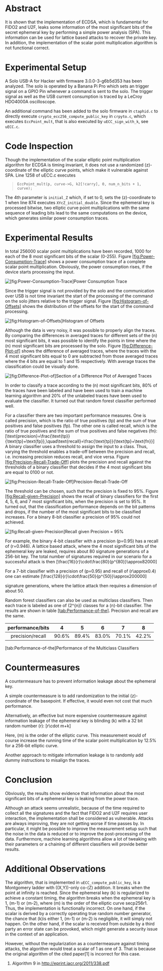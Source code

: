 # Abstract
It is shown that the implementation of ECDSA, which is fundamental for FIDO2 and U2F, leaks some information of the most significant bits of the secret ephemeral key by performing a simple power analysis (SPA). This information can be used for lattice based attacks to recover the private key. In addition, the implementation of the scalar point multiplication algorithm is not functional correct.

# Experimental Setup

A Solo USB-A for Hacker with firmware 3.0.0-3-g6b5d353 has been analyzed. The solo is operated by a Banana Pi Pro which sets an trigger signal on a GPIO Pin whenever a command is sent to the solo. The trigger signal as well as the USB current consumption is traced by a LeCroy HDO4000A oscilloscope.

An additional command has been added to the solo firmware in `ctaphid.c` to directly execute `crypto_ecc256_compute_public_key` in `crpyto.c`, which executes `EccPoint_mult`, that is also executed by `uECC_sign_with_k`, see `uECC.c`.

# Code Inspection

Though the implementation of the scalar elliptic point multiplication algorithm for ECDSA is timing invariant, it does not use a randomized \(z\)-coordinate of the elliptic curve points, which make it vulnerable against SPA. Line 1258 of uECC.c executes

> `EccPoint_mult(p, curve->G, k2[!carry], 0, num_n_bits + 1, curve);`

The 4th parameter is `initial_Z` which, if set to 0, sets the \(z\)-coordinate to 1 when line 874 executes `XYcZ_initial_double`. Since the ephemeral key is processed bitwise, two elliptic curve point multiplications with the same sequence of leading bits lead to the same computations on the device, which generates similar power consumption traces.

# Experimental Results

In total 256000 scalar point multiplications have been recorded, 1000 for each of the 8 most significant bits of the scalar (0-255). Figure [\[fig:Power-Consumption-Trace\]](#fig:Power-Consumption-Trace) shows a power consumption trace of a complete scalar point multiplication. Obviously, the power consumption rises, if the device starts processing the input.

![<span id="fig:Power-Consumption-Trace" label="fig:Power-Consumption-Trace">\[fig:Power-Consumption-Trace\]</span>Power Consumption Trace](Messungen/powertrace)

Since the trigger signal is not provided by the solo and the communication over USB is not time invariant the start of the processing of the command on the solo jitters relative to the trigger signal. Figure [\[fig:Histogram-of-Offsets\]](#fig:Histogram-of-Offsets) shows the distribution of the offsets for the start of the command processing.

![<span id="fig:Histogram-of-Offsets" label="fig:Histogram-of-Offsets">\[fig:Histogram-of-Offsets\]</span>Histogram of Offsets](Messungen/Statistiken/jitter_histogram)

Although the data is very noisy, it was possible to properly align the traces. By comparing the differences in averaged traces for different sets of the \(n\) most significant bits, it was possible to identify the points in time where the \(n\) most significant bits are processed by the solo. Figure [\[fig:Difference-Plot-of\]](#fig:Difference-Plot-of) shows the difference of averaged traces, where the traces with the 4 most significant bits equal to 0 are subtracted from those averaged traces where the 4 bits are equal to 1 and 15 respectively. With average traces the classification could be visually done.

![<span id="fig:Difference-Plot-of" label="fig:Difference-Plot-of">\[fig:Difference-Plot-of\]</span>Section of a Difference Plot of Averaged Traces](Messungen/average_difference_nibble)

In order to classify a trace according to the \(n\) most significant bits, 80% of the traces have been labeled and have been used to train a machine learning algorithm and 20% of the unlabeled traces have been used to evaluate the classifier. It turned out that random forest classifier performed well.

For a classifier there are two important performance measures. One is called precision, which is the ratio of true positives (tp) and the sum of true positives and false positives (fp). The other one is called recall, which is the ratio of true positives and the sum of true positives and false negatives (fn): \[\text{precision}=\frac{\text{tp}}{\text{tp}+\text{fp}},\quad\text{recall}=\frac{\text{tp}}{\text{tp}+\text{fn}}\] A binary classifier uses a threshold to assign the input to a class. Thus, varying the threshold enables a trade-off between the precision and recall, i.e. increasing precision reduces recall, and vice versa. Figure [\[fig:Precision-Recall-Trade-Off\]](#fig:Precision-Recall-Trade-Off) plots the precision and recall against the thresholds of a binary classifier that decides if the 4 most significant bits are equal to 0100 or not.

![<span id="fig:Precision-Recall-Trade-Off" label="fig:Precision-Recall-Trade-Off">\[fig:Precision-Recall-Trade-Off\]</span>Precision-Recall-Trade-Off](Messungen/Statistiken/prescicion-recall-4Bit-04)

The threshold can be chosen, such that the precision is fixed to 95%. Figure [\[fig:Recall-given-Precision\]](#fig:Recall-given-Precision) shows the recall of binary classifiers for the first 4, 5, 6, and 7 most significant bits, when the precision is set to 95%. It turned out, that the classification performance depends on the bit patterns and drops, if the number of the most significant bits to be classified increases. For a binary 8-bit classifier a precision of 95% could not achieved.

![<span id="fig:Recall-given-Precision" label="fig:Recall-given-Precision">\[fig:Recall-given-Precision\]</span>Recall given Precision = 95%](Messungen/Statistiken/recall_given_precision)

For example, the binary 4-bit classifier with a precision \(p=0.95\) has a recall of \(r=0.946\). A lattice based attack, where the 4 most significant bits of the ephemeral key are leaked, requires about 80 signature generations of a 256-bit key. The total number of signatures required in our scenario for a successful attack is then \[\frac{16}{r}\cdot\frac{80}{p^{80}}\approx82000\]

For a 7-bit classifier with a precision of \(p=0.95\) and recall of \(r\approx0.4\) one can estimate \[\frac{128}{r}\cdot\frac{50}{p^{50}}\approx200000\]

signature generations, where the lattice attack then requires a dimension of about 50.

Random forest classifiers can also be used as multiclass classifiers. Then each trace is labeled as one of \(2^{n}\) classes for a \(n\)-bit classifier. The results are shown in table [\[tab:Performance-of-the\]](#tab:Performance-of-the). Precision and recall are the same.

| performance/bits |   4   |   5   |   6   |   7   |   8   |
| :--------------: | :---: | :---: | :---: | :---: | :---: |
| precision/recall | 90.6% | 89.4% | 83.0% | 70.1% | 42.2% |

<span id="tab:Performance-of-the" label="tab:Performance-of-the">\[tab:Performance-of-the\]</span>Performance of the Multiclass Classifiers

# Countermeasures

A countermeasure has to prevent information leakage about the ephemeral key.

A simple countermeasure is to add randomization to the initial \(z\)-coordinate of the basepoint. If effective, it would even not cost that much performance.

Alternatively, an effective but more expensive countermeasure against information leakage of the ephemeral key is blinding \(k\) with a 32 bit random number \(r\): \[r\cdot m+k\]

Here, \(m\) is the order of the elliptic curve. This measurement would of course increase the running time of the scalar point multiplication by 12.5% for a 256-bit elliptic curve.

Another approach to mitigate information leakage is to randomly add dummy instructions to misalign the traces.

# Conclusion

Obviously, the results show evidence that information about the most significant bits of a ephemeral key is leaking from the power trace.

Although an attack seems unrealistic, because of the time required to collect all the signatures and the fact that FIDO2 and U2F requires user interaction, the implementation shall be considered as vulnerable. Attacks are always improving, they are not getting worse if time passes by. In particular, it might be possible to improve the measurement setup such that the noise in the data is reduced or to improve the post-processing of the data. Furthermore, machine learning algorithms allow a lot of tweaking with their parameters or a chaining of different classifiers will provide better results.

# Additional Observations

The algorithm, that is implemented in `uECC_compute_public_key`, is a Montgomery ladder with \((X,Y)\)-only co-\(Z\) addition. It breaks when the point at infinity is reached. Since the ephemeral key \(k\) is regularized to achieve a constant timing, the algorithm breaks when the ephemeral key is 1, \(m-1\) or \(m-2\), where \(m\) is the order of the elliptic curve secp256r1. Thus, the implementation is functionally incorrect. On one hand, if the scalar is derived by a correctly operating true random number generator, the chance that \(k\)is either 1, \(m-1\) or \(m-2\) is negligible, it will simply not happen. On the other hand, if the scalar is received from outside by a third party an error state can be provoked, which might generate a security issue in the context of an application.

However, without the regularization as a countermeasure against timing attacks, the algorithm would treat a scalar of 1 as one of 3. That is because the original algorithm of the cited paper\[1\] is incorrect for this case.

1.  Algorithm 9 in http://eprint.iacr.org/2011/338.pdf
